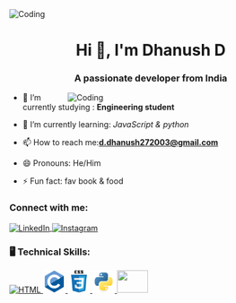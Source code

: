 <img  alter="center" alt="Coding"  height="550"  width="1250" src="https://i.pinimg.com/originals/69/e6/f6/69e6f674d4ab40834c31493d21d9560c.gif">

<h1 align="center">Hi 👋, I'm Dhanush D</h1>
<h3 align="center">A passionate developer from India</h3>



<img align="right" alt="Coding" width="400" src="https://i.pinimg.com/originals/81/17/8b/81178b47a8598f0c81c4799f2cdd4057.gif">

- 🔭 I’m currently studying : **Engineering student**<br>

- 🌱 I’m currently learning: *JavaScript & python*<br>

- 📫 How to reach me:**d.dhanush272003@gmail.com**<br>

- 😄 Pronouns: He/Him<br>

- ⚡ Fun fact: fav book & food



<h3 align="left">Connect with me:</h3>
<p align="left">
  <a href="https://www.linkedin.com/in/dhanush-d-9b0a93317?utm_source=share&utm_campaign=share_via&utm_content=profile&utm_medium=android_app" target="blank">
    <img align="center" src="https://raw.githubusercontent.com/rahuldkjain/github-profile-readme-generator/master/src/images/icons/Social/linked-in-alt.svg" alt="LinkedIn" height="30" width="40" />
  </a>
  <a href="https://www.instagram.com/_worldofdhanush/?igsh=MXRzbmN0MTQ2d3h4bA%3D%3D"target="blank">
    <img align="center" src="https://raw.githubusercontent.com/rahuldkjain/github-profile-readme-generator/master/src/images/icons/Social/instagram.svg" alt="Instagram" height="30" width="40" />
  </a>
  
</p>

<h3 align="left"> 🖥️ Technical Skills: </h3>
<p align="left">
  <a href="https://www.w3schools.com/html/" target="_blank" rel="noreferrer">
   <img src="https://www.svgrepo.com/show/303205/html-5-logo.svg"alt="HTML" width="40" height="40"/>
  </a>
   <a href="https://www.cprogramming.com/" target="_blank" rel="noreferrer">
    <img src="https://raw.githubusercontent.com/devicons/devicon/master/icons/c/c-original.svg" alt="C" width="40" height="40"/>
  </a>
  <a href="https://www.w3schools.com/css/" target="_blank" rel="noreferrer">
    <img src="https://raw.githubusercontent.com/devicons/devicon/master/icons/css3/css3-original-wordmark.svg" alt="CSS3" width="40" height="40"/>
  </a>
  <a href="https://www.python.org" target="_blank" rel="noreferrer">
    <img src="https://raw.githubusercontent.com/devicons/devicon/master/icons/python/python-original.svg" alt="Python" width="40" height="40"/>
  </a>
   <a href="https://www.mangodb.com" target="_blank" rel="noreferrer">
   <img src="https://findlogovector.com/wp-content/uploads/2022/04/mongodb-logo-vector-2022.png" width="55" height="40"/>
  </a>
</P>
  


